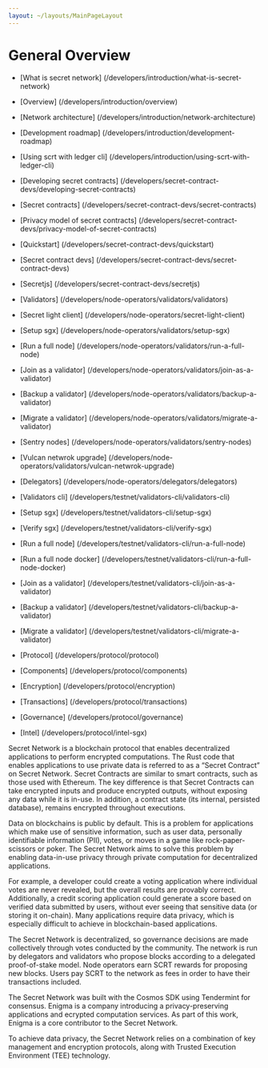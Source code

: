 ```yaml
---
layout: ~/layouts/MainPageLayout
---
```


<template v-slot:title>

## Developers

</template>

<slim-column>

#  General Overview

- [What is secret network] (/developers/introduction/what-is-secret-network)
- [Overview] (/developers/introduction/overview)
- [Network architecture] (/developers/introduction/network-architecture)
- [Development roadmap] (/developers/introduction/development-roadmap)
- [Using scrt with ledger cli] (/developers/introduction/using-scrt-with-ledger-cli)
 

- [Developing secret contracts] (/developers/secret-contract-devs/developing-secret-contracts)
- [Secret contracts] (/developers/secret-contract-devs/secret-contracts)
- [Privacy model of secret contracts] (/developers/secret-contract-devs/privacy-model-of-secret-contracts)
- [Quickstart] (/developers/secret-contract-devs/quickstart)
- [Secret contract devs] (/developers/secret-contract-devs/secret-contract-devs)
- [Secretjs] (/developers/secret-contract-devs/secretjs)


 
- [Validators] (/developers/node-operators/validators/validators)
- [Secret light client] (/developers/node-operators/secret-light-client)
- [Setup sgx] (/developers/node-operators/validators/setup-sgx)
- [Run a full node] (/developers/node-operators/validators/run-a-full-node)
- [Join as a validator] (/developers/node-operators/validators/join-as-a-validator)
- [Backup a validator] (/developers/node-operators/validators/backup-a-validator)
- [Migrate a validator] (/developers/node-operators/validators/migrate-a-validator)
- [Sentry nodes] (/developers/node-operators/validators/sentry-nodes)
- [Vulcan netwrok upgrade] (/developers/node-operators/validators/vulcan-netwrok-upgrade)
- [Delegators] (/developers/node-operators/delegators/delegators)

 
- [Validators cli] (/developers/testnet/validators-cli/validators-cli)
- [Setup sgx] (/developers/testnet/validators-cli/setup-sgx)
- [Verify sgx] (/developers/testnet/validators-cli/verify-sgx)
- [Run a full node] (/developers/testnet/validators-cli/run-a-full-node)
- [Run a full node docker] (/developers/testnet/validators-cli/run-a-full-node-docker)
- [Join as a validator] (/developers/testnet/validators-cli/join-as-a-validator)
- [Backup a validator] (/developers/testnet/validators-cli/backup-a-validator)
- [Migrate a validator] (/developers/testnet/validators-cli/migrate-a-validator)


- [Protocol] (/developers/protocol/protocol)
- [Components] (/developers/protocol/components)
- [Encryption] (/developers/protocol/encryption)
- [Transactions] (/developers/protocol/transactions)
- [Governance] (/developers/protocol/governance)
- [Intel] (/developers/protocol/intel-sgx)

Secret Network is a blockchain protocol that enables decentralized applications to perform encrypted computations. The Rust code that enables applications to use private data is referred to as a “Secret Contract” on Secret Network. Secret Contracts are similar to smart contracts, such as those used with Ethereum. The key difference is that Secret Contracts can take encrypted inputs and produce encrypted outputs, without exposing any data while it is in-use. In addition, a contract state (its internal, persisted database), remains encrypted throughout executions.

Data on blockchains is public by default. This is a problem for applications which make use of sensitive information, such as user data, personally identifiable information (PII), votes, or moves in a game like rock-paper-scissors or poker. The Secret Network aims to solve this problem by enabling data-in-use privacy through private computation for decentralized applications.

For example, a developer could create a voting application where individual votes are never revealed, but the overall results are provably correct. Additionally, a credit scoring application could generate a score based on verified data submitted by users, without ever seeing that sensitive data (or storing it on-chain). Many applications require data privacy, which is especially difficult to achieve in blockchain-based applications.

The Secret Network is decentralized, so governance decisions are made collectively through votes conducted by the community. The network is run by delegators and validators who propose blocks according to a delegated proof-of-stake model. Node operators earn SCRT rewards for proposing new blocks. Users pay SCRT to the network as fees in order to have their transactions included.

The Secret Network was built with the Cosmos SDK using Tendermint for consensus. Enigma is a company introducing a privacy-preserving applications and ecrypted computation services. As part of this work, Enigma is a core contributor to the Secret Network.

To achieve data privacy, the Secret Network relies on a combination of key management and encryption protocols, along with Trusted Execution Environment (TEE) technology.

</slim-column>
